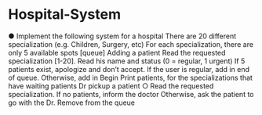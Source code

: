 # Hospital-System
●
Implement the following system for a hospital
There are 20 different specialization (e.g. Children, Surgery, etc)
For each specialization, there are only 5 available spots [queue]
Adding a patient
Read the requested specialization [1-20].
Read his name and status (0 = regular, 1 urgent)
If 5 patients exist, apologize and don’t accept.
If the user is regular, add in end of queue. Otherwise, add in Begin
Print patients, for the specializations that have waiting patients
Dr pickup a patient
○
Read the requested specialization. If no patients, inform the doctor
Otherwise, ask the patient to go with the Dr. Remove from the queue
